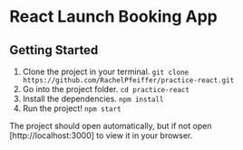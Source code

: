 # React Launch Booking App
## Getting Started
1. Clone the project in your terminal. 
``` git clone https://github.com/RachelPfeiffer/practice-react.git ```
2. Go into the project folder.
``` cd practice-react ```
3. Install the dependencies.
``` npm install ```
4. Run the project!
``` npm start ```

The project should open automatically, but if not open [http://localhost:3000] to view it in your browser.
